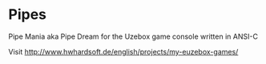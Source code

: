 Pipes
=====

Pipe Mania aka Pipe Dream for the Uzebox game console written in ANSI-C

Visit http://www.hwhardsoft.de/english/projects/my-euzebox-games/
